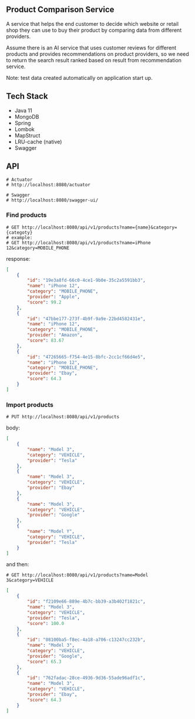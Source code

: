 ## Product Comparison Service

A service that helps the end customer to decide which website or retail shop
they can use to buy their product by comparing data from different providers.

Assume there is an AI service that uses customer reviews for different products and provides recommendations on
product providers, so we need to return the search result ranked based on result from recommendation service.

Note: test data created automatically on application start up.

## Tech Stack

- Java 11
- MongoDB
- Spring
- Lombok
- MapStruct
- LRU-cache (native)
- Swagger

## API

    # Actuator
    # http://localhost:8080/actuator
    
    # Swagger
    # http://localhost:8080/swagger-ui/


### Find products
    # GET http://localhost:8080/api/v1/products?name={name}&category={categoty}
    # example:
    # GET http://localhost:8080/api/v1/products?name=iPhone 12&category=MOBILE_PHONE

response:
```JSON
[
    {
        "id": "19e3a8fd-66c0-4ce1-9b0e-35c2a5591bb3",
        "name": "iPhone 12",
        "category": "MOBILE_PHONE",
        "provider": "Apple",
        "score": 99.2
    },
    {
        "id": "47bbe177-273f-4b9f-9a9e-22bd4582431e",
        "name": "iPhone 12",
        "category": "MOBILE_PHONE",
        "provider": "Amazon",
        "score": 83.67
    },
    {
        "id": "47265665-f754-4e15-8bfc-2cc1cf66d4e5",
        "name": "iPhone 12",
        "category": "MOBILE_PHONE",
        "provider": "Ebay",
        "score": 64.3
    }
]
```

### Import products

    # PUT http://localhost:8080/api/v1/products

body:
```JSON
[
    {
        "name": "Model 3",
        "category": "VEHICLE",
        "provider": "Tesla"
    },
    {
        "name": "Model 3",
        "category": "VEHICLE",
        "provider": "Ebay"
    },
    {
        "name": "Model 3",
        "category": "VEHICLE",
        "provider": "Google"
    },
    {
        "name": "Model Y",
        "category": "VEHICLE",
        "provider": "Tesla"
    }
]
```
and then:

    # GET http://localhost:8080/api/v1/products?name=Model 3&category=VEHICLE

```JSON
[
    {
        "id": "f2109e66-889e-4b7c-bb39-a3b402f1821c",
        "name": "Model 3",
        "category": "VEHICLE",
        "provider": "Tesla",
        "score": 100.0
    },
    {
        "id": "08100ba5-f8ec-4a18-a706-c13247cc232b",
        "name": "Model 3",
        "category": "VEHICLE",
        "provider": "Google",
        "score": 65.3
    },
    {
        "id": "762fadac-28ce-4936-9d36-55ade96adf1c",
        "name": "Model 3",
        "category": "VEHICLE",
        "provider": "Ebay",
        "score": 64.3
    }
]
```